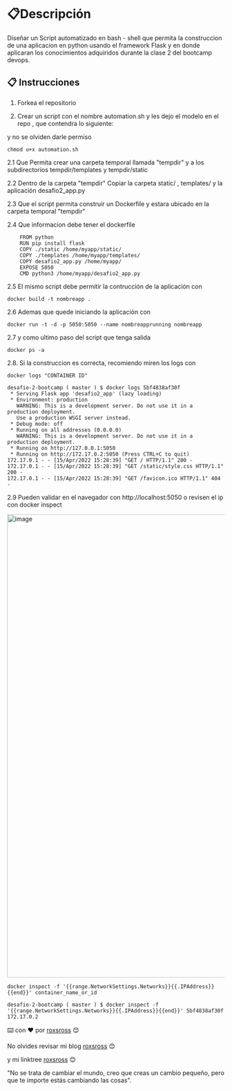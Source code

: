 # 📋Descripción

Diseñar un Script automatizado en bash - shell que permita la construccion de una aplicacion en python usando el framework Flask y en donde aplicaran los conocimientos adquiridos durante la clase 2 del bootcamp devops.

## 📋 Instrucciones

1. Forkea el repositorio

2. Crear un script con el nombre automation.sh y les dejo el modelo en el repo , que contendra lo siguiente:

y no se olviden darle permiso
```
chmod u+x automation.sh
```

2.1 Que Permita crear una carpeta temporal llamada "tempdir" y a los subdirectorios 
tempdir/templates y tempdir/static

2.2 Dentro de la carpeta "tempdir" Copiar la carpeta static/ , templates/ y la aplicación desafio2_app.py

2.3 Que el script permita construir un Dockerfile y estara ubicado en la carpeta temporal "tempdir"

2.4 Que informacion debe tener el dockerfile

```
    FROM python
    RUN pip install flask
    COPY ./static /home/myapp/static/
    COPY ./templates /home/myapp/templates/
    COPY desafio2_app.py /home/myapp/
    EXPOSE 5050
    CMD python3 /home/myapp/desafio2_app.py
```

2.5 El mismo script debe permitir la contrucción de la aplicación con 

```
docker build -t nombreapp .
```
2.6  Ademas que quede iniciando la aplicación con 
```
docker run -t -d -p 5050:5050 --name nombreapprunning nombreapp
```

2.7 y como ultimo paso del script que tenga salida 
```
docker ps -a
```
2.8. Si la construccion es correcta, recomiendo miren los logs con 
```
docker logs "CONTAINER ID"
```
```
desafio-2-bootcamp ( master ) $ docker logs 5bf4838af30f
 * Serving Flask app 'desafio2_app' (lazy loading)
 * Environment: production
   WARNING: This is a development server. Do not use it in a production deployment.
   Use a production WSGI server instead.
 * Debug mode: off
 * Running on all addresses (0.0.0.0)
   WARNING: This is a development server. Do not use it in a production deployment.
 * Running on http://127.0.0.1:5050
 * Running on http://172.17.0.2:5050 (Press CTRL+C to quit)
172.17.0.1 - - [15/Apr/2022 15:28:39] "GET / HTTP/1.1" 200 -
172.17.0.1 - - [15/Apr/2022 15:28:39] "GET /static/style.css HTTP/1.1" 200 -
172.17.0.1 - - [15/Apr/2022 15:28:39] "GET /favicon.ico HTTP/1.1" 404 -

```
2.9 Pueden validar en el navegador con http://localhost:5050 o revisen el ip con docker inspect

<img width="1072" alt="image" src="https://user-images.githubusercontent.com/39013829/163589974-4bfa2e39-60ac-4394-a23f-28cabe9620be.png">

```
docker inspect -f '{{range.NetworkSettings.Networks}}{{.IPAddress}}{{end}}' container_name_or_id
```

```
desafio-2-bootcamp ( master ) $ docker inspect -f '{{range.NetworkSettings.Networks}}{{.IPAddress}}{{end}}' 5bf4838af30f
172.17.0.2
```

⌨️ con ❤️ por [roxsross](https://github.com/roxsross) 😊

No olvides revisar mi blog [roxsross](https://blog.295devops.com) 😊

y mi linktree [roxsross](https://roxs.295devops.com) 😊

"No se trata de cambiar el mundo, creo que creas un cambio pequeño, pero que te importe estás cambiando las cosas".
